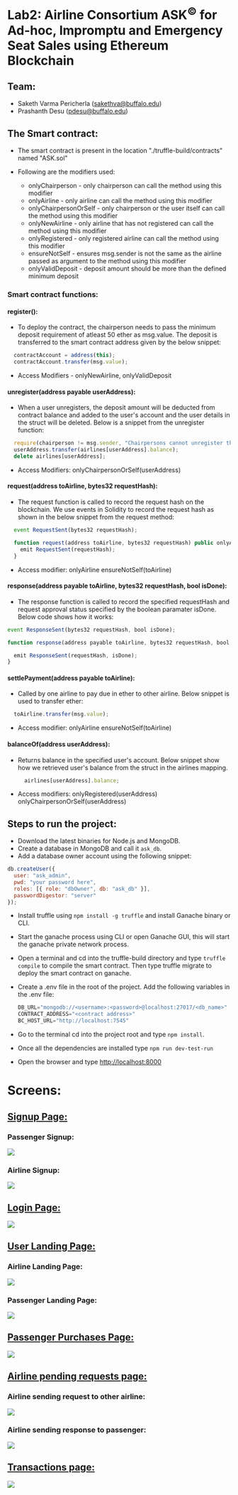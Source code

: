 # Lab2: Airline Consortium ASK<sup>©</sup> for Ad-hoc, Impromptu and Emergency Seat Sales using Ethereum Blockchain

## Team:

- Saketh Varma Pericherla (sakethva@buffalo.edu)
- Prashanth Desu (pdesu@buffalo.edu)

## The Smart contract:

- The smart contract is present in the location "./truffle-build/contracts" named "ASK.sol"
  
- Following are the modifiers used:
  - onlyChairperson - only chairperson can call the method using this modifier
  - onlyAirline - only airline can call the method using this modifier
  - onlyChairpersonOrSelf - only chairperson or the user itself can call the method using this modifier
  - onlyNewAirline - only airline that has not registered can call the method using this modifier
  - onlyRegistered - only registered airline can call the method using this modifier
  - ensureNotSelf - ensures msg.sender is not the same as the airline passed as argument to the method using this modifier
  - onlyValidDeposit - deposit amount should be more than the defined minimum deposit

### Smart contract functions:

#### register():

- To deploy the contract, the chairperson needs to pass the minimum deposit requirement of atleast 50 ether as msg.value. The deposit is transferred to the smart contract address given by the below snippet:

```javascript
  contractAccount = address(this);
  contractAccount.transfer(msg.value);
```

- Access Modifiers - onlyNewAirline, onlyValidDeposit

#### unregister(address payable userAddress):

- When a user unregisters, the deposit amount will be deducted from contract balance and added to the user's account and the user details in the struct will be deleted. Below is a snippet from the unregister function:

```javascript
  require(chairperson != msg.sender, "Chairpersons cannot unregister themselves");        
  userAddress.transfer(airlines[userAddress].balance);
  delete airlines[userAddress];
```

- Access Modifiers: onlyChairpersonOrSelf(userAddress)


#### request(address toAirline, bytes32 requestHash):
- The request function is called to record the request hash on the blockchain. We use events in Solidity to record the request hash as shown in the below snippet from the request method:

```javascript
  event RequestSent(bytes32 requestHash);

  function request(address toAirline, bytes32 requestHash) public onlyAirline ensureNotSelf(toAirline) {
    emit RequestSent(requestHash);
  }
```
- Access modifier: onlyAirline ensureNotSelf(toAirline)

#### response(address payable toAirline, bytes32 requestHash, bool isDone):
- The response function is called to record the specified requestHash and request approval status specified by the boolean paramater isDone. Below code shows how it works:

```javascript
event ResponseSent(bytes32 requestHash, bool isDone);

function response(address payable toAirline, bytes32 requestHash, bool isDone) public onlyAirline ensureNotSelf(toAirline) {

  emit ResponseSent(requestHash, isDone);
}
```

#### settlePayment(address payable toAirline):

- Called by one airline to pay due in ether to other airline. Below snippet is used to transfer ether:  

```javascript
  toAirline.transfer(msg.value);
```

- Access modifier: onlyAirline ensureNotSelf(toAirline)



#### balanceOf(address userAddress):

- Returns balance in the specified user's account. Below snippet show how we retrieved user's balance from the struct in the airlines mapping.

  ```javascript
    airlines[userAddress].balance;
  ```
- Access modifiers: onlyRegistered(userAddress) onlyChairpersonOrSelf(userAddress)


## Steps to run the project:


- Download the latest binaries for Node.js and MongoDB.
- Create a database in MongoDB and call it `ask_db`.
- Add a database owner account using the following snippet:

```javascript
db.createUser({
  user: "ask_admin",
  pwd: "your password here",
  roles: [{ role: "dbOwner", db: "ask_db" }],
  passwordDigestor: "server"
});
```

- Install truffle using `npm install -g truffle` and install Ganache binary or CLI.
- Start the ganache process using CLI or open Ganache GUI, this will start the ganache private network process.
- Open a terminal and cd into the truffle-build directory and type `truffle compile` to compile the smart contract. Then type truffle migrate to deploy the smart contract on ganache.
- Create a .env file in the root of the project. Add the following variables in the .env file:
  
  ```javascript
  DB_URL="mongodb://<username>:<password>@localhost:27017/<db_name>"
  CONTRACT_ADDRESS="<contract address>"
  BC_HOST_URL="http://localhost:7545"
  ```

- Go to the terminal cd into the project root and type `npm install`.

- Once all the dependencies are installed type `npm run dev-test-run`
- Open the browser and type [http://localhost:8000](http://localhost:8000)


# Screens:

## <u>Signup Page:</u>

### Passenger Signup:
![](./screens/register_passenger.PNG)

### Airline Signup:
![](./screens/register_airline.PNG)

## <u>Login Page:</u>

![](./screens/login_airline.PNG)

## <u>User Landing Page:</u>

### Airline Landing Page:
![](./screens/airline_dashboard.PNG)

### Passenger Landing Page:
![](./screens/passenger_dashboard.PNG)

## <u>Passenger Purchases Page:</u>

![](./screens/purchases.PNG)

## <u>Airline pending requests page:</u>

### Airline sending request to other airline:
![](./screens/handle_request.PNG)

### Airline sending response to passenger:
![](./screens/handle_response.PNG)

## <u>Transactions page:</u>

![](./screens/transactions.PNG)